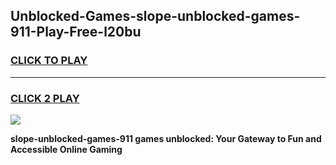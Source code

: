 
## Unblocked-Games-slope-unblocked-games-911-Play-Free-l20bu
<h3>
<a href="https://premium76.site?title=slope-unblocked-games-911&ref=23A">CLICK TO PLAY</a></h3>
<hr>

<h3>
<a href="https://premium76.site?title=slope-unblocked-games-911&ref=23A">CLICK 2 PLAY</a>
  
</h3>

<a href="https://premium76.site?title=slope-unblocked-games-911&ref=23A"><img src="https://clearcache.store/games.png"></a>


**slope-unblocked-games-911 games unblocked: Your Gateway to Fun and Accessible Online Gaming**
